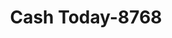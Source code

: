 ---
f_zip-code: 35976
f_state-code: AL
title: Cash Today-8768
f_phone: 256-582-9555
f_city-only: Guntersville
f_address: 1425 Sunset Dr Guntersville
f_location-unique-id: '8768'
slug: cash-today-8768
updated-on: '2024-05-30T13:46:58.046Z'
created-on: '2024-05-30T13:36:59.803Z'
published-on: '2024-05-30T13:54:32.469Z'
f_city-state: cms/city/guntersville-al.md
f_company: cms/company/cash-today.md
f_state: cms/state/alabama.md
layout: '[payday-loan].html'
tags: payday-loan
---